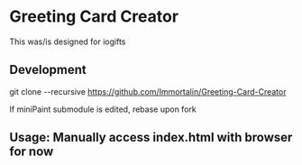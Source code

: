 # Greeting Card Creator 

This was/is designed for iogifts

## Development
git clone --recursive https://github.com/Immortalin/Greeting-Card-Creator

If miniPaint submodule is edited, rebase upon fork

## Usage: Manually access index.html with browser for now

